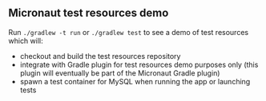 ## Micronaut test resources demo

Run `./gradlew -t run` or `./gradlew test` to see a demo of test resources which will:

- checkout and build the test resources repository
- integrate with Gradle plugin for test resources demo purposes only (this plugin will eventually be part of the Micronaut Gradle plugin)
- spawn a test container for MySQL when running the app or launching tests
